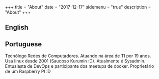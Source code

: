 +++
title = "About"
date = "2017-12-17"
sidemenu = "true"
description = "About"
+++
## English


## Portuguese
Tecnólogo Redes de Computadores.
Atuando na área de TI por 19 anos.
Usa linux desde 2001 (Saudoso Kurumin :D).
Atualmente é Sysadmin.
Entusiasta de DevOps e participante dos meetups de docker.
Proprietário de um Raspberry PI :D
